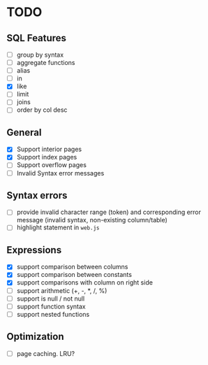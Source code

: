 # TODO

## SQL Features
- [ ] group by syntax
- [ ] aggregate functions
- [ ] alias
- [ ] in
- [x] like
- [ ] limit
- [ ] joins
- [ ] order by col desc

## General
- [x] Support interior pages
- [x] Support index pages
- [ ] Support overflow pages
- [ ] Invalid Syntax error messages

## Syntax errors
- [ ] provide invalid character range (token) and corresponding error message (invalid syntax, non-existing column/table)
- [ ] highlight statement in `web.js`

## Expressions
- [x] support comparison between columns
- [x] support comparison between constants
- [x] support comparisons with column on right side
- [ ] support arithmetic (+, -, *, /, %)
- [ ] support is null / not null
- [ ] support function syntax
- [ ] support nested functions

## Optimization
- [ ] page caching. LRU?

